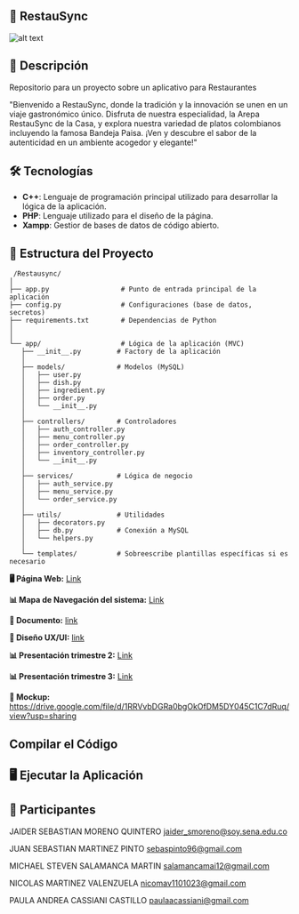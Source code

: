 ## 🚀 RestauSync
![alt text](fondo.png) 


## 📜 Descripción
Repositorio para un proyecto sobre un aplicativo para Restaurantes

"Bienvenido a RestauSync, donde la tradición y la innovación se unen en un viaje gastronómico único. Disfruta de nuestra especialidad, la Arepa RestauSync de la Casa, y explora nuestra variedad de platos colombianos incluyendo la famosa Bandeja Paisa. ¡Ven y descubre el sabor de la autenticidad en un ambiente acogedor y elegante!"

## 🛠️ Tecnologías

- **C++**: Lenguaje de programación principal utilizado para desarrollar la lógica de la aplicación.
- **PHP**: Lenguaje utilizado para el diseño de la página.
- **Xampp**: Gestior de bases de datos de código abierto.



## 📁 Estructura del Proyecto 

 ```text
  /Restausync/
│
├── app.py                  # Punto de entrada principal de la aplicación
├── config.py               # Configuraciones (base de datos, secretos)
├── requirements.txt        # Dependencias de Python
│
│
└── app/                    # Lógica de la aplicación (MVC)
    ├── __init__.py         # Factory de la aplicación
    │
    ├── models/             # Modelos (MySQL)
    │   ├── user.py
    │   ├── dish.py
    │   ├── ingredient.py
    │   ├── order.py
    │   └── __init__.py
    │
    ├── controllers/        # Controladores
    │   ├── auth_controller.py
    │   ├── menu_controller.py
    │   ├── order_controller.py
    │   ├── inventory_controller.py
    │   └── __init__.py
    │
    ├── services/           # Lógica de negocio
    │   ├── auth_service.py
    │   ├── menu_service.py
    │   └── order_service.py
    │
    ├── utils/              # Utilidades
    │   ├── decorators.py
    │   ├── db.py           # Conexión a MySQL
    │   └── helpers.py
    │
    └── templates/          # Sobreescribe plantillas específicas si es necesario
   ```
**🖥 Página Web:** 
[Link](https://drive.google.com/drive/folders/1sXHN52Wap0UovdsT4diPcBXqt-dIDT79?usp=sharing)

**📊 Mapa de Navegación del sistema:**
[Link](https://drive.google.com/file/d/1xrKbX342PzqKwv00y0xOOYbQdXqd4mg5/view?usp=sharing)

**📃 Documento:**
[link](https://docs.google.com/document/d/15r4De55eXJv-mmLM6LAxWpgDSMNhAgRu/edit?usp=drivesdk&ouid=108198849053322034172&rtpof=true&sd=true)

**📃 Diseño UX/UI:**
[link](https://docs.google.com/document/d/1uYjzObtSr7cGoRIv3svmb5KaIqbRuRQ-yJIf0PurmhI/edit?usp=sharing)

**📊 Presentación trimestre 2:**
[Link](https://docs.google.com/presentation/d/1oB6k4QIMxJEdAeV6bUasqtCnlSp9KzXe/edit?usp=sharing&ouid=104681654974810316499&rtpof=true&sd=true)

**📊 Presentación trimestre 3:**
[Link](https://docs.google.com/presentation/d/1YPNXa6ZauhpDQq5R15n4pxE0JnbpGSFp/edit?usp=sharing&ouid=104681654974810316499&rtpof=true&sd=true)


**🚀 Mockup:**
https://drive.google.com/file/d/1RRVvbDGRa0bgOkOfDM5DY045C1C7dRuq/view?usp=sharing




## Compilar el Código



## 🖥️ Ejecutar la Aplicación

## 👥 Participantes


JAIDER SEBASTIAN MORENO QUINTERO <jaider_smoreno@soy.sena.edu.co>

JUAN SEBASTIAN MARTINEZ PINTO <sebaspinto96@gmail.com>

MICHAEL STEVEN SALAMANCA MARTIN <salamancamai12@gmail.com>

NICOLAS MARTINEZ VALENZUELA <nicomav1101023@gmail.com>

PAULA ANDREA CASSIANI CASTILLO <paulaacassiani@gmail.com>






